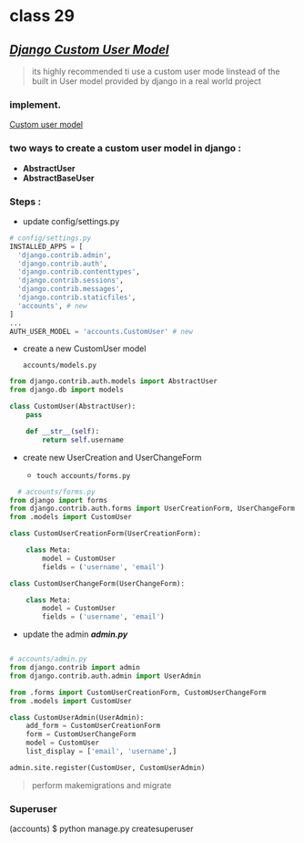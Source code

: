 # class 29

## <ins>*Django Custom User Model*

> its highly recommended ti use a custom user mode linstead of the built in User model provided by django in a real world project

 
### implement.
[Custom user model ](https://learndjango.com/tutorials/django-custom-user-model)


### two ways to create a custom user model in django : 
- __AbstractUser__ 
- __AbstractBaseUser__


### Steps :
- update config/settings.py

```py
# config/settings.py
INSTALLED_APPS = [
  'django.contrib.admin',
  'django.contrib.auth',
  'django.contrib.contenttypes',
  'django.contrib.sessions',
  'django.contrib.messages',
  'django.contrib.staticfiles',
  'accounts', # new
]
...
AUTH_USER_MODEL = 'accounts.CustomUser' # new
```


- create a new CustomUser model
  
  `accounts/models.py`
```py
from django.contrib.auth.models import AbstractUser
from django.db import models

class CustomUser(AbstractUser):
    pass

    def __str__(self):
        return self.username
```
- create new UserCreation and UserChangeForm
  
  - ```touch accounts/forms.py```
```py
  # accounts/forms.py
from django import forms
from django.contrib.auth.forms import UserCreationForm, UserChangeForm
from .models import CustomUser

class CustomUserCreationForm(UserCreationForm):

    class Meta:
        model = CustomUser
        fields = ('username', 'email')

class CustomUserChangeForm(UserChangeForm):

    class Meta:
        model = CustomUser
        fields = ('username', 'email')
  ```
- update the admin
___admin.py___
```py

# accounts/admin.py
from django.contrib import admin
from django.contrib.auth.admin import UserAdmin

from .forms import CustomUserCreationForm, CustomUserChangeForm
from .models import CustomUser

class CustomUserAdmin(UserAdmin):
    add_form = CustomUserCreationForm
    form = CustomUserChangeForm
    model = CustomUser
    list_display = ['email', 'username',]

admin.site.register(CustomUser, CustomUserAdmin)

```

> perform makemigrations and migrate


### Superuser

(accounts) $ python manage.py createsuperuser